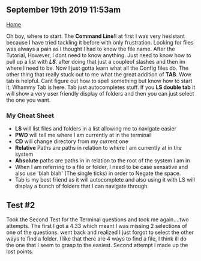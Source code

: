 ## September 19th 2019 11:53am

[Home](README.md)

Oh boy, where to start. The **Command Line**!! at first I was very hesistant because I have tried tackling it before with only frustration. Looking for files was always a pain as I thought I had to know the file name. After the Tutorial, However, I dont need to know anything. Just need to know how to pull up a list with **_LS_**. after doing that just a coupleof slashes and then im where I need to be. Now I just gotta learn what all the Config files do. The other thing that really stuck out to me what the great addition of **TAB**. Wow tab is helpful. Cant figure out how to spell something but know how to start it, Whammy Tab is here. Tab just autocompletes stuff. If you **LS double tab** it will show a very user friendly display of folders and then you can just select the one you want. 

### My Cheat Sheet
+ **LS** will list files and folders in a list allowing me to navigate easier
+ **PWD** will tell me where I am currently at in the terminal
+ **CD** will change directory from my current one
+ **Relative** Paths are paths in relation to where I am currently at in the system
+ **Absolute** paths are paths in in relation to the root of the system I am in
+ When I am referring to a file or folder, I need to be case sensative and also use 'blah blah' (The single ticks) in order to Negate the space.
+ Tab is my best friend as it will autocomplete and also using it with LS will display a bunch of folders that I can navigate through.

## Test #2
Took the Second Test for the Terminal questions and took me again....two attempts. The first I got a 4.33 which meant I was missing 2 selections of one of the questions. went back and realized I just forgot to select the other ways to find a folder. I like that there are 4 ways to find a file, I think ill do the one that I seem to grasp to the easiest. Second attempt I made up the lost points. 